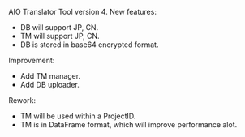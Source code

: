 AIO Translator Tool version 4.
New features:
+ DB will support JP, CN.
+ TM will support JP, CN.
+ DB is stored in base64 encrypted format.

Improvement:
+ Add TM manager.
+ Add DB uploader.

Rework:
+ TM will be used within a ProjectID.
+ TM is in DataFrame format, which will improve performance alot.
